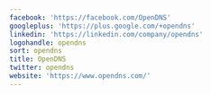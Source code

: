 ```yaml
---
facebook: 'https://facebook.com/OpenDNS'
googleplus: 'https://plus.google.com/+opendns'
linkedin: 'https://linkedin.com/company/opendns'
logohandle: opendns
sort: opendns
title: OpenDNS
twitter: opendns
website: 'https://www.opendns.com/'
---
```

